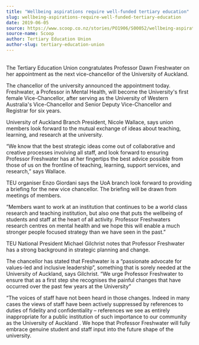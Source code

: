 ```yaml
---
title: "Wellbeing aspirations require well-funded tertiary education"
slug: wellbeing-aspirations-require-well-funded-tertiary-education
date: 2019-06-05
source: https://www.scoop.co.nz/stories/PO1906/S00052/wellbeing-aspirations-require-well-funded-tertiary-education.htm
source-name: Scoop
author: Tertiary Education Union
author-slug: tertiary-education-union
---
```


<p><br>The Tertiary Education Union congratulates Professor
Dawn Freshwater on her appointment as the next
vice-chancellor of the University of Auckland.</p>

<p>The
chancellor of the university announced the appointment
today. Freshwater, a Professor in Mental Health, will become
the University's first female Vice-Chancellor, after serving
as the University of Western Australia's Vice-Chancellor and
Senior Deputy Vice-Chancellor and Registrar for six
years.</p>

<p>University of Auckland Branch President,
Nicole Wallace, says union members look forward to the
mutual exchange of ideas about teaching, learning, and
research at the university.</p>

<p>“We know that the best
strategic ideas come out of collaborative and creative
processes involving all staff, and look forward to ensuring
Professor Freshwater has at her fingertips the best advice
possible from those of us on the frontline of teaching,
learning, support services, and research,” says
Wallace.</p>

<p>TEU organiser Enzo Giordani says the UoA
branch look forward to providing a briefing for the new vice
chancellor. The briefing will be drawn from meetings of
members.</p>

<p>“Members want to work at an institution
that continues to be a world class research and teaching
institution, but also one that puts the wellbeing of
students and staff at the heart of all activity.  Professor
Freshwaters research centres on mental health and we hope
this will enable a much stronger people focused strategy
than we have seen in the past.”</p>

<p>TEU National
President Michael Gilchrist notes that Professor Freshwater
has a strong background in strategic planning and
change.<p>

<p>The chancellor has stated that Freshwater is
a “passionate advocate for values-led and inclusive
leadership”, something that is sorely needed at the
University of Auckland, says Gilchrist. “We urge Professor
Freshwater to ensure that as a first step she recognises the
painful changes that have occurred over the past few years
at the University”</p>

<p>“The voices of staff have not
been heard in those changes. Indeed in many cases the  views
of staff have been actively suppressed by references to
duties of fidelity and confidentiality – references we see
as entirely inappropriate for a public institution of such
importance to our community as the University of Auckland .
We hope that Professor Freshwater will fully embrace genuine
student and staff input into the future shape of the
university.<br><p>

<p></p>